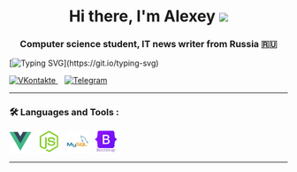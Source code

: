 <h1 align="center">Hi there, I'm Alexey 
<img src="https://github.com/blackcater/blackcater/raw/main/images/Hi.gif" height="32"/></h1>
<h3 align="center">Computer science student, IT news writer from Russia 🇷🇺</h3>

[![Typing SVG](https://readme-typing-svg.demolab.com?font=Fira+Code&weight=300&size=18&duration=3000&color=2A2A2A&multiline=true&width=435&height=150&lines=%D0%9F%D1%80%D0%B8%D0%B2%D0%B5%D1%82%2C+%D0%BC%D0%B5%D0%BD%D1%8F+%D0%B7%D0%BE%D0%B2%D1%83%D1%82+%D0%90%D0%BB%D0%B5%D0%BA%D1%81%D0%B5%D0%B9%2C;%D1%8F+Frontend+%D1%80%D0%B0%D0%B7%D1%80%D0%B0%D0%B1%D0%BE%D1%82%D1%87%D0%B8%D0%BA%2C;%D1%81%D0%BF%D0%B5%D1%86%D0%B8%D0%B0%D0%BB%D0%B8%D0%B7%D0%B8%D1%80%D1%83%D1%8E%D1%81%D1%8C+%D0%BD%D0%B0+Vue.js;html%2C+CSS%2C+Java+Script...)](https://git.io/typing-svg)



<div id="badges" class="social-media">
  <a href="https://vk.com/depri_me" target="_blank">
    <img src="https://img.shields.io/badge/vk.com-profile-blue?style=for-the-badge&logo=vk" alt="VKontakte" title="VKontakte" />
  </a>&nbsp;&nbsp;
  <a href="https://t.me/Depri_me" target="_blank">
    <img src="https://img.shields.io/badge/telegram-message me-blue?style=for-the-badge&logo=telegram" alt="Telegram" title="Telegram" />
  </a>  
</div>

---

### 🛠️ Languages and Tools :
     
<div class="tools">
  <img src="https://github.com/devicons/devicon/blob/master/icons/vuejs/vuejs-original.svg" alt="Vue.js" title="Vue.js"  width="40" height="40" />&nbsp;&nbsp;
  <img src="https://github.com/devicons/devicon/blob/master/icons/nodejs/nodejs-original.svg" alt="Node js" title="Node js"  width="40" height="40" />&nbsp;&nbsp;
  <img src="https://github.com/devicons/devicon/blob/master/icons/mysql/mysql-original-wordmark.svg" alt="MySQL" title="MySQL"  width="40" height="40" />&nbsp;&nbsp;
  <img src="https://github.com/devicons/devicon/blob/master/icons/bootstrap/bootstrap-original-wordmark.svg" alt="Bootstrap" title="Bootstrap" width="40" height="40" 
</div>

---
